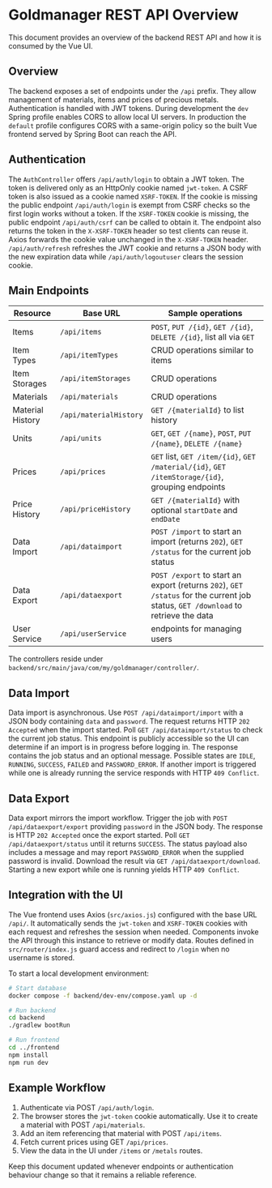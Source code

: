 # Goldmanager REST API Overview

This document provides an overview of the backend REST API and how it is consumed by the Vue UI.

## Overview

The backend exposes a set of endpoints under the `/api` prefix. They allow management of materials, items and prices of precious metals. Authentication is handled with JWT tokens. During development the `dev` Spring profile enables CORS to allow local UI servers. In production the `default` profile configures CORS with a same-origin policy so the built Vue frontend served by Spring Boot can reach the API.

## Authentication

The `AuthController` offers `/api/auth/login` to obtain a JWT token. The token is
delivered only as an HttpOnly cookie named `jwt-token`. A CSRF token is also
issued as a cookie named `XSRF-TOKEN`. If the cookie is missing the public endpoint
`/api/auth/login` is exempt from CSRF checks so the first login works without a token. If
the `XSRF-TOKEN` cookie is missing, the public endpoint `/api/auth/csrf` can be called to obtain it. The endpoint
also returns the token in the `X-XSRF-TOKEN` header so test clients can reuse it. Axios forwards the cookie value
unchanged in the `X-XSRF-TOKEN` header. `/api/auth/refresh` refreshes
the JWT cookie and returns a JSON body with the new expiration data while
`/api/auth/logoutuser` clears the session cookie.

## Main Endpoints

| Resource | Base URL | Sample operations |
|----------|---------|------------------|
| Items | `/api/items` | `POST`, `PUT /{id}`, `GET /{id}`, `DELETE /{id}`, list all via `GET` |
| Item Types | `/api/itemTypes` | CRUD operations similar to items |
| Item Storages | `/api/itemStorages` | CRUD operations |
| Materials | `/api/materials` | CRUD operations |
| Material History | `/api/materialHistory` | `GET /{materialId}` to list history |
| Units | `/api/units` | `GET`, `GET /{name}`, `POST`, `PUT /{name}`, `DELETE /{name}` |
| Prices | `/api/prices` | `GET` list, `GET /item/{id}`, `GET /material/{id}`, `GET /itemStorage/{id}`, grouping endpoints |
| Price History | `/api/priceHistory` | `GET /{materialId}` with optional `startDate` and `endDate` |
| Data Import | `/api/dataimport` | `POST /import` to start an import (returns `202`), `GET /status` for the current job status |
| Data Export | `/api/dataexport` | `POST /export` to start an export (returns `202`), `GET /status` for the current job status, `GET /download` to retrieve the data |
| User Service | `/api/userService` | endpoints for managing users |

The controllers reside under `backend/src/main/java/com/my/goldmanager/controller/`.

## Data Import

Data import is asynchronous. Use `POST /api/dataimport/import` with a JSON body containing `data` and
`password`. The request returns HTTP `202 Accepted` when the import started. Poll
`GET /api/dataimport/status` to check the current job status. This endpoint is publicly accessible so the
UI can determine if an import is in progress before logging in. The response contains the job status and
an optional message. Possible states are `IDLE`, `RUNNING`, `SUCCESS`, `FAILED` and `PASSWORD_ERROR`.
If another import is triggered while one is already running the service responds with HTTP `409 Conflict`.

## Data Export

Data export mirrors the import workflow. Trigger the job with `POST /api/dataexport/export` providing
`password` in the JSON body. The response is HTTP `202 Accepted` once the export started. Poll
`GET /api/dataexport/status` until it returns `SUCCESS`. The status payload also includes a message and
may report `PASSWORD_ERROR` when the supplied password is invalid. Download the result via
`GET /api/dataexport/download`. Starting a new export while one is running yields HTTP `409 Conflict`.

## Integration with the UI

The Vue frontend uses Axios (`src/axios.js`) configured with the base URL `/api/`.
It automatically sends the `jwt-token` and `XSRF-TOKEN` cookies with each
request and refreshes the session when needed. Components invoke the API through
this instance to retrieve or modify data. Routes defined in `src/router/index.js`
guard access and redirect to `/login` when no username is stored.

To start a local development environment:

```bash
# Start database
docker compose -f backend/dev-env/compose.yaml up -d

# Run backend
cd backend
./gradlew bootRun

# Run frontend
cd ../frontend
npm install
npm run dev
```

## Example Workflow

1. Authenticate via POST `/api/auth/login`.
2. The browser stores the `jwt-token` cookie automatically. Use it to create a material with POST `/api/materials`.
3. Add an item referencing that material with POST `/api/items`.
4. Fetch current prices using GET `/api/prices`.
5. View the data in the UI under `/items` or `/metals` routes.

Keep this document updated whenever endpoints or authentication behaviour change so that it remains a reliable reference.

